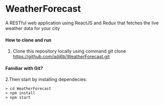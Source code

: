 # WeatherForecast
A RESTful web application using ReactJS and Redux that fetches the live weather data for your city

#### How to clone and run
1. Clone this repository locally using command git clone https://github.com/adi6b/WeatherForecast.git
#### Familiar with Git?
2.Then start by installing dependecies:
```
> cd WeatherForecast
> npm install
> npm start
```
